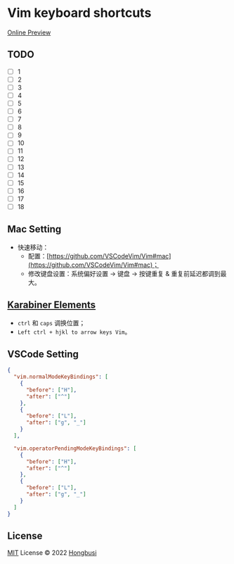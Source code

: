# Vim keyboard shortcuts

[Online Preview](https://vim.hongbusi.com)

## TODO

- [ ] 1
- [ ] 2
- [ ] 3
- [ ] 4
- [ ] 5
- [ ] 6
- [ ] 7
- [ ] 8
- [ ] 9
- [ ] 10
- [ ] 11
- [ ] 12
- [ ] 13
- [ ] 14
- [ ] 15
- [ ] 16
- [ ] 17
- [ ] 18

## Mac Setting

- 快速移动：
  - 配置：[https://github.com/VSCodeVim/Vim#mac](https://github.com/VSCodeVim/Vim#mac)；
  - 修改键盘设置：系统偏好设置 -> 键盘 -> 按键重复 & 重复前延迟都调到最大。

## [Karabiner Elements](https://github.com/pqrs-org/Karabiner-Elements)

- `ctrl` 和 `caps` 调换位置；
- `Left ctrl + hjkl to arrow keys Vim`。

## VSCode Setting

``` json
{
  "vim.normalModeKeyBindings": [
    {
      "before": ["H"],
      "after": ["^"]
    },
    {
      "before": ["L"],
      "after": ["g", "_"]
    }
  ],

  "vim.operatorPendingModeKeyBindings": [
    {
      "before": ["H"],
      "after": ["^"]
    },
    {
      "before": ["L"],
      "after": ["g", "_"]
    }
  ]
}
```

## License

[MIT](./LICENSE) License © 2022 [Hongbusi](https://github.com/Hongbusi) 
